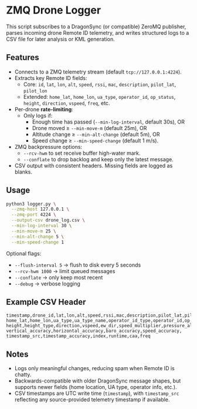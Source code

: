 # ZMQ Drone Logger

This script subscribes to a DragonSync (or compatible) ZeroMQ publisher, parses incoming drone Remote ID telemetry, and writes structured logs to a CSV file for later analysis or KML generation.

## Features
- Connects to a ZMQ telemetry stream (default `tcp://127.0.0.1:4224`).
- Extracts key Remote ID fields:
  - Core: `id`, `lat`, `lon`, `alt`, `speed`, `rssi`, `mac`, `description`, `pilot_lat`, `pilot_lon`
  - Extended: `home_lat`, `home_lon`, `ua_type`, `operator_id`, `op_status`, `height`, `direction`, `vspeed`, `freq`, etc.
- Per-drone **rate-limiting**:
  - Only logs if:
    - Enough time has passed (`--min-log-interval`, default 30s), OR
    - Drone moved ≥ `--min-move-m` (default 25m), OR
    - Altitude change ≥ `--min-alt-change` (default 5m), OR
    - Speed change ≥ `--min-speed-change` (default 1 m/s).
- ZMQ backpressure options:
  - `--rcv-hwm` to set receive buffer high-water mark.
  - `--conflate` to drop backlog and keep only the latest message.
- CSV output with consistent headers. Missing fields are logged as blanks.

## Usage

```bash
python3 logger.py \
  --zmq-host 127.0.0.1 \
  --zmq-port 4224 \
  --output-csv drone_log.csv \
  --min-log-interval 30 \
  --min-move-m 25 \
  --min-alt-change 5 \
  --min-speed-change 1
```

Optional flags:
- `--flush-interval 5` → flush to disk every 5 seconds
- `--rcv-hwm 1000` → limit queued messages
- `--conflate` → only keep most recent
- `--debug` → verbose logging

## Example CSV Header

```
timestamp,drone_id,lat,lon,alt,speed,rssi,mac,description,pilot_lat,pilot_lon,
home_lat,home_lon,ua_type,ua_type_name,operator_id_type,operator_id,op_status,
height,height_type,direction,vspeed,ew_dir,speed_multiplier,pressure_altitude,
vertical_accuracy,horizontal_accuracy,baro_accuracy,speed_accuracy,
timestamp_src,timestamp_accuracy,index,runtime,caa,freq
```

## Notes
- Logs only meaningful changes, reducing spam when Remote ID is chatty.
- Backwards-compatible with older DragonSync message shapes, but supports newer fields (home location, UA type, operator info, etc.).
- CSV timestamps are UTC write time (`timestamp`), with `timestamp_src` reflecting any source-provided telemetry timestamp if available.
